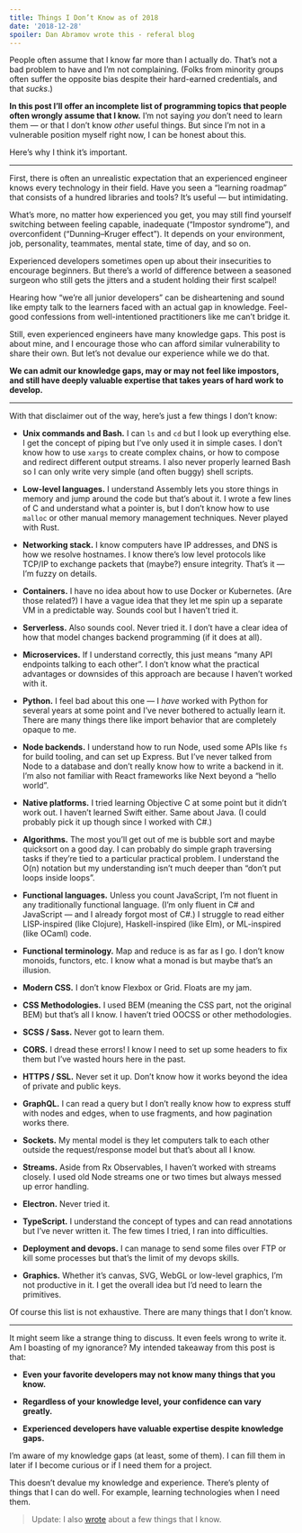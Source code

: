```yaml
---
title: Things I Don’t Know as of 2018
date: '2018-12-28'
spoiler: Dan Abramov wrote this - referal blog
---
```


People often assume that I know far more than I actually do. That’s not a bad problem to have and I’m not complaining. (Folks from minority groups often suffer the opposite bias despite their hard-earned credentials, and that *sucks*.)

**In this post I’ll offer an incomplete list of programming topics that people often wrongly assume that I know.** I’m not saying *you* don’t need to learn them — or that I don’t know *other* useful things. But since I’m not in a vulnerable position myself right now, I can be honest about this.

Here’s why I think it’s important.

---

First, there is often an unrealistic expectation that an experienced engineer knows every technology in their field. Have you seen a “learning roadmap” that consists of a hundred libraries and tools? It’s useful — but intimidating.

What’s more, no matter how experienced you get, you may still find yourself switching between feeling capable, inadequate (“Impostor syndrome”), and overconfident (“Dunning–Kruger effect”). It depends on your environment, job, personality, teammates, mental state, time of day, and so on.

Experienced developers sometimes open up about their insecurities to encourage beginners. But there’s a world of difference between a seasoned surgeon who still gets the jitters and a student holding their first scalpel!

Hearing how “we’re all junior developers” can be disheartening and sound like empty talk to the learners faced with an actual gap in knowledge. Feel-good confessions from well-intentioned practitioners like me can’t bridge it.

Still, even experienced engineers have many knowledge gaps. This post is about mine, and I encourage those who can afford similar vulnerability to share their own. But let’s not devalue our experience while we do that.

**We can admit our knowledge gaps, may or may not feel like impostors, and still have deeply valuable expertise that takes years of hard work to develop.**

---

With that disclaimer out of the way, here’s just a few things I don’t know:

* **Unix commands and Bash.** I can `ls` and `cd` but I look up everything else. I get the concept of piping but I’ve only used it in simple cases. I don’t know how to use `xargs` to create complex chains, or how to compose and redirect different output streams. I also never properly learned Bash so I can only write very simple (and often buggy) shell scripts.

* **Low-level languages.** I understand Assembly lets you store things in memory and jump around the code but that’s about it. I wrote a few lines of C and understand what a pointer is, but I don’t know how to use `malloc` or other manual memory management techniques. Never played with Rust.

* **Networking stack.** I know computers have IP addresses, and DNS is how we resolve hostnames. I know there’s low level protocols like TCP/IP to exchange packets that (maybe?) ensure integrity. That’s it — I’m fuzzy on details.

* **Containers.** I have no idea about how to use Docker or Kubernetes. (Are those related?) I have a vague idea that they let me spin up a separate VM in a predictable way. Sounds cool but I haven’t tried it.

* **Serverless.** Also sounds cool. Never tried it. I don’t have a clear idea of how that model changes backend programming (if it does at all).

* **Microservices.** If I understand correctly, this just means “many API endpoints talking to each other”. I don’t know what the practical advantages or downsides of this approach are because I haven’t worked with it.

* **Python.** I feel bad about this one — I *have* worked with Python for several years at some point and I’ve never bothered to actually learn it. There are many things there like import behavior that are completely opaque to me.

* **Node backends.** I understand how to run Node, used some APIs like `fs` for build tooling, and can set up Express. But I’ve never talked from Node to a database and don’t really know how to write a backend in it. I’m also not familiar with React frameworks like Next beyond a “hello world”.

* **Native platforms.** I tried learning Objective C at some point but it didn’t work out. I haven’t learned Swift either. Same about Java. (I could probably pick it up though since I worked with C#.)

* **Algorithms.** The most you’ll get out of me is bubble sort and maybe quicksort on a good day. I can probably do simple graph traversing tasks if they’re tied to a particular practical problem. I understand the O(n) notation but my understanding isn’t much deeper than “don’t put loops inside loops”.

* **Functional languages.** Unless you count JavaScript, I’m not fluent in any traditionally functional language. (I’m only fluent in C# and JavaScript — and I already forgot most of C#.) I struggle to read either LISP-inspired (like Clojure), Haskell-inspired (like Elm), or ML-inspired (like OCaml) code.

* **Functional terminology.** Map and reduce is as far as I go. I don’t know monoids, functors, etc. I know what a monad is but maybe that’s an illusion.

* **Modern CSS.** I don’t know Flexbox or Grid. Floats are my jam.

* **CSS Methodologies.** I used BEM (meaning the CSS part, not the original BEM) but that’s all I know. I haven’t tried OOCSS or other methodologies.

* **SCSS / Sass.** Never got to learn them.

* **CORS.** I dread these errors! I know I need to set up some headers to fix them but I’ve wasted hours here in the past.

* **HTTPS / SSL.** Never set it up. Don’t know how it works beyond the idea of private and public keys.

* **GraphQL.** I can read a query but I don’t really know how to express stuff with nodes and edges, when to use fragments, and how pagination works there.

* **Sockets.** My mental model is they let computers talk to each other outside the request/response model but that’s about all I know.

* **Streams.** Aside from Rx Observables, I haven’t worked with streams closely. I used old Node streams one or two times but always messed up error handling.

* **Electron.** Never tried it.

* **TypeScript.** I understand the concept of types and can read annotations but I’ve never written it. The few times I tried, I ran into difficulties.

* **Deployment and devops.** I can manage to send some files over FTP or kill some processes but that’s the limit of my devops skills.

* **Graphics.** Whether it’s canvas, SVG, WebGL or low-level graphics, I’m not productive in it. I get the overall idea but I’d need to learn the primitives.

Of course this list is not exhaustive. There are many things that I don’t know.

---

It might seem like a strange thing to discuss. It even feels wrong to write it. Am I boasting of my ignorance? My intended takeaway from this post is that:

* **Even your favorite developers may not know many things that you know.**

* **Regardless of your knowledge level, your confidence can vary greatly.**

* **Experienced developers have valuable expertise despite knowledge gaps.**

I’m aware of my knowledge gaps (at least, some of them). I can fill them in later if I become curious or if I need them for a project.

This doesn’t devalue my knowledge and experience. There’s plenty of things that I can do well. For example, learning technologies when I need them.

>Update: I also [wrote](/the-elements-of-ui-engineering/) about a few things that I know.
